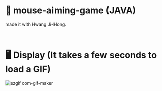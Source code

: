 # 🎯 mouse-aiming-game (JAVA)

made it with Hwang Ji-Hong.

&nbsp;

# 🖥 Display (It takes a few seconds to load a GIF)
![ezgif com-gif-maker](https://user-images.githubusercontent.com/56868605/179363847-0eb7fc94-0421-476c-ac7a-1553450b69fc.gif)
